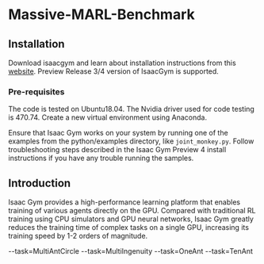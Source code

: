 # Massive-MARL-Benchmark

## Installation
Download isaacgym and learn about installation instructions from this [website](https://developer.nvidia.com/isaac-gym). Preview Release 3/4 version of IsaacGym is supported. 

### Pre-requisites
The code is tested on Ubuntu18.04. The Nvidia driver used for code testing is 470.74. Create a new virtual environment using Anaconda.

Ensure that Isaac Gym works on your system by running one of the examples from the python/examples directory, like `joint_monkey.py`. Follow troubleshooting steps described in the Isaac Gym Preview 4 install instructions if you have any trouble running the samples.

## Introduction
Isaac Gym provides a high-performance learning platform that enables training of various agents directly on the GPU. Compared with traditional RL training using CPU simulators and GPU neural networks, Isaac Gym greatly reduces the training time of complex tasks on a single GPU, increasing its training speed by 1-2 orders of magnitude.








--task=MultiAntCircle
--task=MultiIngenuity
--task=OneAnt
--task=TenAnt
